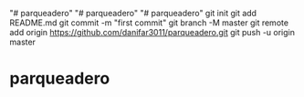 "# parqueadero" 
"# parqueadero" 
"# parqueadero"  git init git add README.md git commit -m "first commit" git branch -M master git remote add origin https://github.com/danifar3011/parqueadero.git git push -u origin master
# parqueadero
